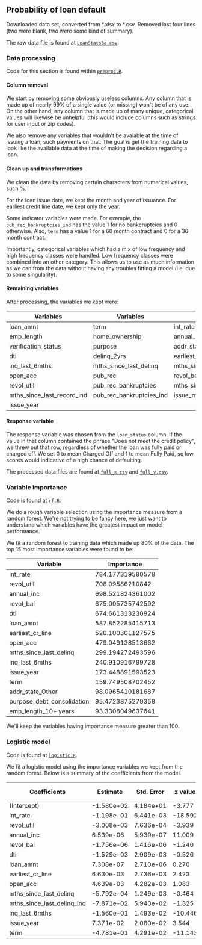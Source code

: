 ## Probability of loan default

Downloaded data set, converted from \*.xlsx to \*.csv.
Removed last four lines (two were blank, two were some kind of summary).

The raw data file is found at [`LoanStats3a.csv`](LoanStats3a.csv).


### Data processing

Code for this section is found within [`preproc.R`](preproc.R).

#### Column removal

We start by removing some obviously useless columns.
Any column that is made up of nearly 99% of a single value (or missing) won't be of any use.
On the other hand, any column that is made up of many unique, categorical values will likewise be unhelpful (this would include columns such as strings for user input or zip codes).

We also remove any variables that wouldn't be avaiable at the time of issuing a loan, such payments on that.
The goal is get the training data to look like the available data at the time of making the decision regarding a loan.

#### Clean up and transformations

We clean the data by removing certain characters from numerical values, such %.

For the loan issue date, we kept the month and year of issuance.
For earliest credit line date, we kept only the year.

Some indicator variables were made.
For example, the `pub_rec_bankruptcies_ind` has the value 1 for no bankcruptcies and 0 otherwise.
Also, `term` has a value 1 for a 60 month contract and 0 for a 36 month contract.

Importantly, categorical variables which had a mix of low frequency and high frequency classes were handled.
Low frequency classes were combined into an other category.
This allows us to use as much information as we can from the data without having any troubles fitting a model (i.e. due to some singularity).

#### Remaining variables

After processing, the variables we kept were:

Variables | Variables | Variables
--- | --- | ---
loan_amnt                  | term                     | int_rate
emp_length                 | home_ownership           | annual_inc
verification_status        | purpose                  | addr_state
dti                        | delinq_2yrs              | earliest_cr_line
inq_last_6mths             | mths_since_last_delinq   | mths_since_last_record
open_acc                   | pub_rec                  | revol_bal
revol_util                 | pub_rec_bankruptcies     | mths_since_last_delinq_ind
mths_since_last_record_ind | pub_rec_bankruptcies_ind | issue_month
issue_year                 |                          | 

#### Response variable

The response variable was chosen from the `loan_status` column.
If the value in that column contained the phrase "Does not meet the credit policy", we threw out that row, regardless of whether the loan was fully paid or charged off.
We set 0 to mean Charged Off and 1 to mean Fully Paid, so low scores would indicative of a high chance of defaulting.

The processed data files are found at [`full_x.csv`](full_x.csv) and [`full_y.csv`](full_y.csv).


### Variable importance

Code is found at [`rf.R`](rf.R).

We do a rough variable selection using the importance measure from a random forest.
We're not trying to be fancy here, we just want to understand which variables have the greatest impact on model performance.

We fit a random forest to training data which made up 80% of the data.
The top 15 most importance variables were found to be:

Variable | Importance
--- | ---
int_rate                   | 784.177319580578
revol_util                 | 708.09586210842 
annual_inc                 | 698.521824361002
revol_bal                  | 675.005735742592
dti                        | 674.661313230924
loan_amnt                  | 587.852285415713
earliest_cr_line           | 520.100301127575
open_acc                   | 479.049138513662
mths_since_last_delinq     | 299.194272493596
inq_last_6mths             | 240.910916799728
issue_year                 | 173.448891593523
term                       | 159.749508702452
addr_state_Other           | 98.0965410181687
purpose_debt_consolidation | 95.4723875279358
emp_length_10+ years       | 93.3308049637641

We'll keep the variables having importance measure greater than 100.

### Logistic model

Code is found at [`logistic.R`](logistic.R).

We fit a logistic model using the importance variables we kept from the random forest.
Below is a summary of the coefficients from the model.

Coefficients | Estimate | Std. Error | z value | Pr(>z) | How significant?
--- | --- | --- | --- | --- | ---
(Intercept)                | -1.580e+02 |  4.184e+01 |  -3.777 | 0.000159 | ***
int_rate                   | -1.198e-01 |  6.441e-03 | -18.592 |  < 2e-16 | ***
revol_util                 | -3.008e-03 |  7.636e-04 |  -3.939 | 8.18e-05 | ***
annual_inc                 |  6.539e-06 |  5.939e-07 |  11.009 |  < 2e-16 | ***
revol_bal                  | -1.756e-06 |  1.416e-06 |  -1.240 | 0.214871 |
dti                        | -1.529e-03 |  2.909e-03 |  -0.526 | 0.599177 |
loan_amnt                  |  7.308e-07 |  2.710e-06 |   0.270 | 0.787422 |
earliest_cr_line           |  6.630e-03 |  2.736e-03 |   2.423 | 0.015389 | *
open_acc                   |  4.639e-03 |  4.282e-03 |   1.083 | 0.278641 |
mths_since_last_delinq     | -5.792e-04 |  1.249e-03 |  -0.464 | 0.642763 |
mths_since_last_delinq_ind | -7.871e-02 |  5.940e-02 |  -1.325 | 0.185102 |
inq_last_6mths             | -1.560e-01 |  1.493e-02 | -10.446 |  < 2e-16 | ***
issue_year                 |  7.371e-02 |  2.080e-02 |   3.544 | 0.000394 | ***
term                       | -4.781e-01 |  4.291e-02 | -11.143 |  < 2e-16 | ***

